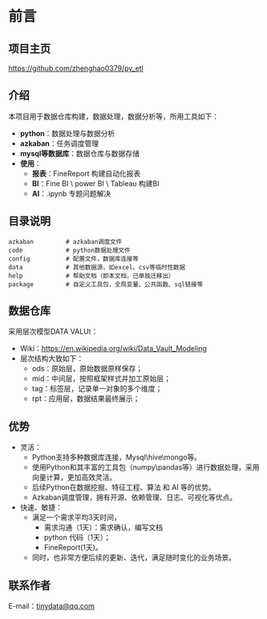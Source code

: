 # 前言

## 项目主页

<https://github.com/zhenghao0379/py_etl>

## 介绍

本项目用于数据仓库构建，数据处理，数据分析等，所用工具如下：

- **python**：数据处理与数据分析
- **azkaban**：任务调度管理
- **mysql等数据库**：数据仓库与数据存储
- **使用**：
    - **报表**：FineReport 构建自动化报表
    - **BI**：Fine BI \ power BI \ Tableau 构建BI
    - **AI**：.ipynb 专题问题解决

## 目录说明

    azkaban         # azkaban调度文件
    code            # python数据处理文件
    config          # 配置文件，数据库连接等
    data            # 其他数据源，如excel、csv等临时性数据
    help            # 帮助文档（即本文档，已单独迁移出）
    package         # 自定义工具包，全局变量、公共函数、sql链接等

## 数据仓库

采用层次模型DATA VALUt：

- Wiki：<https://en.wikipedia.org/wiki/Data_Vault_Modeling>
- 层次结构大致如下：
    - ods：原始层，原始数据原样保存；
    - mid：中间层，按照框架样式并加工原始层；
    - tag：标签层，记录单一对象的多个维度；
    - rpt：应用层，数据结果最终展示；

## 优势

- 灵活：
    - Python支持多种数据库连接，Mysql\hive\mongo等。
    - 使用Python和其丰富的工具包（numpy\pandas等）进行数据处理，采用向量计算，更加高效灵活。
    - 后续Python在数据挖掘、特征工程、算法 和 AI 等的优势。
    - Azkaban调度管理，拥有开源、依赖管理、日志、可视化等优点。
- 快速、敏捷：
    - 满足一个需求平均3天时间，
        - 需求沟通（1天）：需求确认，编写文档
        - python 代码（1天）；
        - FineReport(1天)。
    - 同时，也非常方便后续的更新、迭代，满足随时变化的业务场景。

## 联系作者

E-mail：tinydata@qq.com
